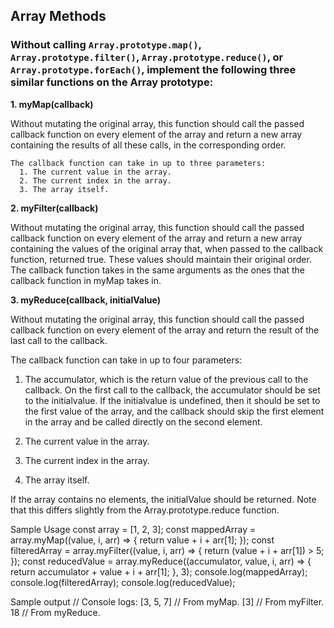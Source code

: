 ## Array Methods

### Without calling `Array.prototype.map()`, `Array.prototype.filter()`, `Array.prototype.reduce()`, or `Array.prototype.forEach()`, implement the following three similar functions on the Array prototype:

**1. myMap(callback)**

Without mutating the original array, this function should call the passed callback function on every element of the array and return a new array containing the results of all these calls, in the corresponding order.

    The callback function can take in up to three parameters:
      1. The current value in the array.
      2. The current index in the array.
      3. The array itself.


**2. myFilter(callback)**

Without mutating the original array, this function should call the passed callback function on every element of the array and return a new array containing the values of the original array that, when passed to the callback function, returned true. These values should maintain their original order.
The callback function takes in the same arguments as the ones that the callback function in myMap takes in.

**3. myReduce(callback, initialValue)**

Without mutating the original array, this function should call the passed callback function on every element of the array and return the result of the last call to the callback.

The callback function can take in up to four parameters:

1. The accumulator, which is the return value of the previous call to the callback. On the first call to the callback, the accumulator should be set to the initialvalue. If the initialvalue is undefined, then it should be set to the first value of the array, and the callback should skip the first element in the array and be called directly on the second element.

2. The current value in the array.

3. The current index in the array.

4. The array itself.

If the array contains no elements, the initialValue should be returned. Note that this differs slightly from the Array.prototype.reduce function.

Sample Usage
const array = [1, 2, 3];
const mappedArray = array.myMap((value, i, arr) => { return value + i + arr[1];
});
const filteredArray = array.myFilter((value, i, arr) => { return (value + i + arr[1]) > 5;
});
const reducedValue = array.myReduce((accumulator, value, i, arr) => { return accumulator + value + i + arr[1];
}, 3);
console.log(mappedArray);
console.log(filteredArray);
console.log(reducedValue);


Sample output
// Console logs:
[3, 5, 7] // From myMap.
[3] // From myFilter.
18 // From myReduce.
